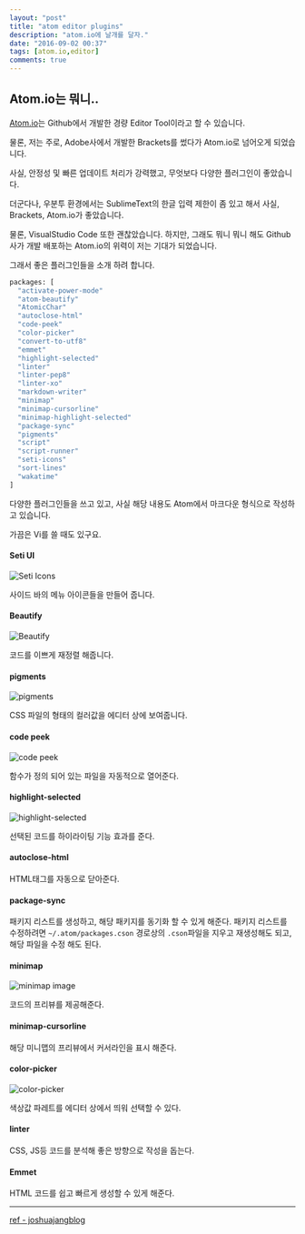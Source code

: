 ```yaml
---
layout: "post"
title: "atom editor plugins"
description: "atom.io에 날개를 달자."
date: "2016-09-02 00:37"
tags: [atom.io,editor]
comments: true
---
```


## Atom.io는 뭐니..

[Atom.io](https://atom.io/)는 Github에서 개발한 경량 Editor Tool이라고 할 수 있습니다.

물론, 저는 주로, Adobe사에서 개발한 Brackets를 썼다가 Atom.io로 넘어오게 되었습니다.

사실, 안정성 및 빠른 업데이트 처리가 강력했고, 무엇보다 다양한 플러그인이 좋았습니다.

더군다나, 우분투 환경에서는 SublimeText의 한글 입력 제한이 좀 있고 해서 사실, Brackets, Atom.io가 좋았습니다.

물론, VisualStudio Code 또한 괜찮았습니다. 하지만, 그래도 뭐니 뭐니 해도 Github사가 개발 배포하는 Atom.io의 위력이 저는 기대가 되었습니다.

그래서 좋은 플러그인들을 소개 하려 합니다.

```bash
packages: [
  "activate-power-mode"
  "atom-beautify"
  "AtomicChar"
  "autoclose-html"
  "code-peek"
  "color-picker"
  "convert-to-utf8"
  "emmet"
  "highlight-selected"
  "linter"
  "linter-pep8"
  "linter-xo"
  "markdown-writer"
  "minimap"
  "minimap-cursorline"
  "minimap-highlight-selected"
  "package-sync"
  "pigments"
  "script"
  "script-runner"
  "seti-icons"
  "sort-lines"
  "wakatime"
]
```

다양한 플러그인들을 쓰고 있고, 사실 해당 내용도 Atom에서 마크다운 형식으로 작성하고 있습니다.

가끔은 Vi를 쓸 때도 있구요.

#### Seti UI

![Seti Icons](https://i.github-camo.com/bcbbef1f2dbc1260b544156c3d02a13db4c46b6c/68747470733a2f2f6769746875622e636f6d2f6a65737365776565642f736574692d75692f7261772f6d61737465722f73637265656e73686f742d69636f6e732e706e67)

사이드 바의 메뉴 아이콘들을 만들어 줍니다.

#### Beautify

![Beautify](https://i.github-camo.com/8f053415f4dfba4849d9bbe8327425d54511d94b/68747470733a2f2f636c6f75642e67697468756275736572636f6e74656e742e636f6d2f6173736574732f313838353333332f31363534323732382f64636163333730302d343038612d313165362d386533352d3963386663343433326564632e706e67)

코드를 이쁘게 재정렬 해줍니다.

#### pigments

![pigments](https://i.github-camo.com/802d8b759d01e70861f95f99495731f19b145b03/687474703a2f2f61626533332e6769746875622e696f2f61746f6d2d7069676d656e74732f7069676d656e74732e6769663f7261773d74727565)

CSS 파일의 형태의 컬러값을 에디터 상에 보여줍니다.

#### code peek

![code peek](https://i.github-camo.com/a467db5dc872647aeba4a57309e2d31048215c23/68747470733a2f2f6769746875622e636f6d2f4446726564732f636f64652d7065656b2d61746f6d2f626c6f622f6d61737465722f636f64652d7065656b2e6769663f7261773d74727565)

함수가 정의 되어 있는 파일을 자동적으로 열어준다.

#### highlight-selected

![highlight-selected](https://i.github-camo.com/fb3c3e8f4170fc20047810e53cdfa1041f302a28/687474703a2f2f692e696d6775722e636f6d2f4335466e7a7a512e676966)

선택된 코드를 하이라이팅 기능 효과를 준다.

#### autoclose-html

HTML태그를 자동으로 닫아준다.

#### package-sync

패키지 리스트를 생성하고, 해당 패키지를 동기화 할 수 있게 해준다.
패키지 리스트를 수정하려면 `~/.atom/packages.cson` 경로상의 `.cson`파일을 지우고 재생성해도 되고, 해당 파일을 수정 해도 된다.

#### minimap

![minimap image](https://i.github-camo.com/bb671dcf7706c32eb432472c2cd69d354f824661/68747470733a2f2f6769746875622e636f6d2f61746f6d2d6d696e696d61702f6d696e696d61702f626c6f622f6d61737465722f7265736f75726365732f73637265656e73686f742e706e673f7261773d74727565)

코드의 프리뷰를 제공해준다.

#### minimap-cursorline

해당 미니맵의 프리뷰에서 커서라인을 표시 해준다.

#### color-picker

![color-picker](https://i.github-camo.com/467c72e686f00893c3d36bf46499e76c10f31787/68747470733a2f2f6769746875622e636f6d2f74686f6d61736c696e647374726f6d2f636f6c6f722d7069636b65722f7261772f6d61737465722f707265766965772e676966)

색상값 파레트를 에디터 상에서 띄워 선택할 수 있다.

#### linter

CSS, JS등 코드를 분석해 좋은 방향으로 작성을 돕는다.

#### Emmet

HTML 코드를 쉽고 빠르게 생성할 수 있게 해준다.

---

[ref - joshuajangblog](https://joshuajangblog.wordpress.com/2016/09/01/atom-plugins-cant-live-without-it/)

